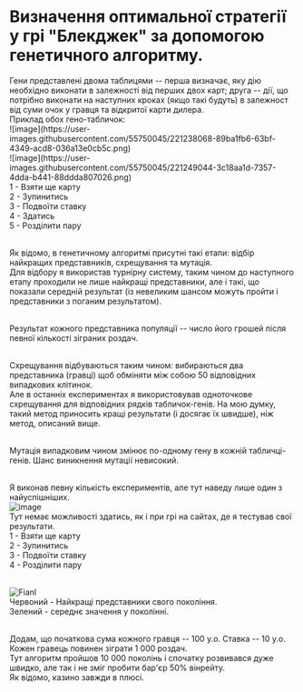 <h1>Визначення оптимальної стратегії у грі "Блекджек" за допомогою генетичного алгоритму.</h1>
Гени представлені двома таблицями -- перша визначає, яку дію необхідно виконати в залежності від перших двох карт; друга -- дії, що потрібно виконати на наступних кроках (якщо такі будуть) в залежност від суми очок у гравця та відкритої карти дилера.<br>
Приклад обох гено-табличок:<br>
![image](https://user-images.githubusercontent.com/55750045/221238068-89ba1fb6-63bf-4349-acd8-036a13e0cb5c.png)<br>
![image](https://user-images.githubusercontent.com/55750045/221249044-3c18aa1d-7357-4dda-b441-88ddda807026.png)<br>
1 - Взяти ще карту<br>
2 - Зупинитись<br>
3 - Подвоїти ставку<br>
4 - Здатись<br>
5 - Розділити пару<br><br>

Як відомо, в генетичному алгоритмі присутні такі етапи: відбір найкращих представників, схрещування та мутація.<br>
Для відбору я використав турнірну систему, таким чином до наступного етапу проходили не лише найкращі представники, але і такі, що показали середній результат (із невеликим шансом можуть пройти і представники з поганим результатом).<br><br>

Результат кожного представника популяції -- число його грошей після певної кількості зіграних роздач.<br><br>

Схрещування відбуваються таким чином: вибираються два представника (гравці) щоб обміняти між собою 50 відповідних випадкових клітинок.<br>
Але в останніх експериментах я використовував одноточкове схрещування для відповідних рядків табличок-генів. На мою думку, такий метод приносить кращі результати (і досягає їх швидше), ніж метод, описаний вище.<br><br>

Мутація випадковим чином змінює по-одному гену в кожній табличці-генів. Шанс виникнення мутації невисокий.<br><br>

Я виконав певну кількість експериментів, але тут наведу лише один з найуспішніших.<br>
![image](https://user-images.githubusercontent.com/55750045/221253776-bf8a8f60-072e-4a3d-a2b0-cf4e25417d6b.png)<br>
Тут немає можливості здатись, як і при грі на сайтах, де я тестував свої результати.<br>
1 - Взяти ще карту<br>
2 - Зупинитись<br>
3 - Подвоїти ставку<br>
4 - Розділити пару<br><br>

![Fianl](https://user-images.githubusercontent.com/55750045/221258171-93dae35f-7903-411c-8601-69c81cdecb7b.png)<br>
Червоний - Найкращі представники свого покоління.<br>
Зелений - середнє значення у поколінні.<br><br>

Додам, що початкова сума кожного гравця -- 100 у.о. Ставка -- 10 у.о. Кожен гравець повинен зіграти 1 000 роздач.<br>
Тут алгоритм пройшов 10 000 поколінь і спочатку розвивався дуже швидко, але так і не зміг пробити бар'єр 50% вінрейту.<br>
Як відомо, казино завжди в плюсі.<br>
